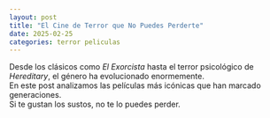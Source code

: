 ```yaml
---
layout: post
title: "El Cine de Terror que No Puedes Perderte"
date: 2025-02-25
categories: terror peliculas
---
```


Desde los clásicos como *El Exorcista* hasta el terror psicológico de *Hereditary*, el género ha evolucionado enormemente.  
En este post analizamos las películas más icónicas que han marcado generaciones.  
Si te gustan los sustos, no te lo puedes perder.  
